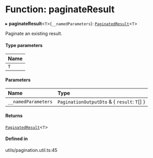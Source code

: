 # Function: paginateResult

▸ **paginateResult**<`T`\>(`__namedParameters`): [`PaginatedResult`](../interfaces/PaginatedResult.md)<`T`\>

Paginate an existing result.

#### Type parameters

| Name |
| :------ |
| `T` |

#### Parameters

| Name | Type |
| :------ | :------ |
| `__namedParameters` | `PaginationOutputDto` & { `result`: `T`[]  } |

#### Returns

[`PaginatedResult`](../interfaces/PaginatedResult.md)<`T`\>

#### Defined in

utils/pagination.util.ts:45
